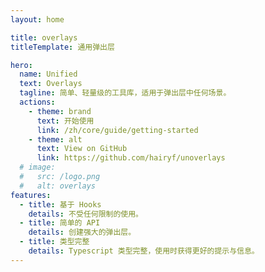 ```yaml
---
layout: home

title: overlays
titleTemplate: 通用弹出层

hero:
  name: Unified
  text: Overlays
  tagline: 简单、轻量级的工具库，适用于弹出层中任何场景。
  actions:
    - theme: brand
      text: 开始使用
      link: /zh/core/guide/getting-started
    - theme: alt
      text: View on GitHub
      link: https://github.com/hairyf/unoverlays
  # image:
  #   src: /logo.png
  #   alt: overlays
features:
  - title: 基于 Hooks
    details: 不受任何限制的使用。
  - title: 简单的 API
    details: 创建强大的弹出层。
  - title: 类型完整
    details: Typescript 类型完整，使用时获得更好的提示与信息。
---
```

